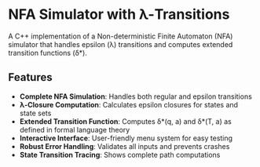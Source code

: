 # NFA Simulator with λ-Transitions

A C++ implementation of a Non-deterministic Finite Automaton (NFA) simulator that handles epsilon (λ) transitions and computes extended transition functions (δ*).

## Features

- **Complete NFA Simulation**: Handles both regular and epsilon transitions
- **λ-Closure Computation**: Calculates epsilon closures for states and state sets
- **Extended Transition Function**: Computes δ*(q, a) and δ*(T, a) as defined in formal language theory
- **Interactive Interface**: User-friendly menu system for easy testing
- **Robust Error Handling**: Validates all inputs and prevents crashes
- **State Transition Tracing**: Shows complete path computations
